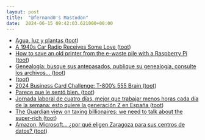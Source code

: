 ```yaml
---
layout: post
title:  "@fernand0's Mastodon"
date:  2024-06-15 09:42:03.621000+00:00
---
```

*  [Agua, luz y plantas ](https://www.flickr.com/photos/fernand0/53763795743) ([toot](https://mastodon.social/@fernand0/112619980299998612))
*  [A 1940s Car Radio Receives Some Love ](https://hackaday.com/2024/06/13/a-1940s-car-radio-receives-some-love) ([toot](https://mastodon.social/@fernand0/112619698497722777))
*  [How to save an old printer from the e-waste pile with a Raspberry Pi ](https://ounapuu.ee/posts/2024/06/12/save-old-printer) ([toot](https://mastodon.social/@fernand0/112619507614984734))
*  [Genealogía: busque sus antepasados, publique su genealogía, consulte los archivos...  ](https://es.geneanet.org/) ([toot](https://mastodon.social/@fernand0/112617998738786906))
*  [ ](https://mastodon.la/@oscoder) ([toot](https://mastodon.social/@fernand0/112616394332767842))
*  [2024 Business Card Challenge: T-800’s 555 Brain ](https://hackaday.com/2024/06/14/2024-business-card-challenge-t-800s-555-brain) ([toot](https://mastodon.social/@fernand0/112616103695289350))
*  [Parece que le sentó bien. ](https://avecesunafoto.wordpress.com/2024/06/14/parece-que-le-sento-bien) ([toot](https://mastodon.social/@fernand0/112615966531193999))
*  [Jornada laboral de cuatro días, mejor que trabajar menos horas cada día de la semana: esto quiere la generación Z en España ](https://www.genbeta.com/actualidad/jornada-laboral-cuatro-dias-mejor-que-trabajar-horas-cada-dia-semana-esto-quiere-generacion-z-espan) ([toot](https://mastodon.social/@fernand0/112615818970626563))
*  [The Guardian view on taxing billionaires: we need to talk about the super-rich ](https://www.theguardian.com/commentisfree/article/2024/jun/02/the-guardian-view-on-taxing-billionaires-we-need-to-talk-about-the-super-ric) ([toot](https://mastodon.social/@fernand0/112615728785525259))
*  [Amazon, Microsoft… ¿por qué eligen Zaragoza para sus centros de datos?  ](https://www.eleconomista.es/actualidad/noticias/12848894/06/24/amazon-microsoft-por-que-eligen-zaragoza-para-sus-centros-de-datos.html) ([toot](https://mastodon.social/@fernand0/112615367850854904))
